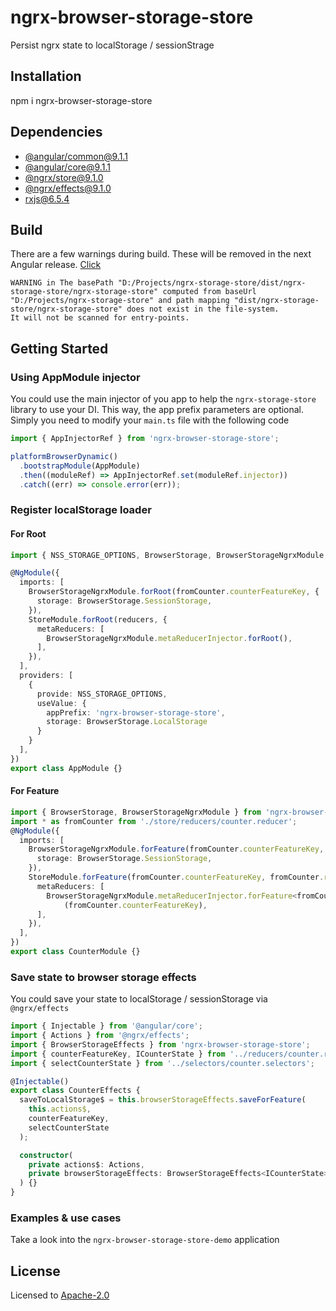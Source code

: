 # ngrx-browser-storage-store
Persist ngrx state to localStorage / sessionStrage


## Installation
  npm i ngrx-browser-storage-store

## Dependencies
  - [@angular/common@9.1.1](https://www.npmjs.com/package/@angular/common/v/9.1.1)
  - [@angular/core@9.1.1](https://www.npmjs.com/package/@angular/core/v/9.1.1)
  - [@ngrx/store@9.1.0](https://www.npmjs.com/package/@ngrx/store/v/9.1.0)
  - [@ngrx/effects@9.1.0](https://www.npmjs.com/package/@ngrx/effects/v/9.1.0)
  - [rxjs@6.5.4](https://www.npmjs.com/package/rxjs/v/6.5.4)

## Build
There are a few warnings during build. These will be removed in the next Angular release. [Click](https://github.com/angular/angular/pull/36525)
```
WARNING in The basePath "D:/Projects/ngrx-storage-store/dist/ngrx-storage-store/ngrx-storage-store" computed from baseUrl "D:/Projects/ngrx-storage-store" and path mapping "dist/ngrx-storage-store/ngrx-storage-store" does not exist in the file-system.
It will not be scanned for entry-points.
```

## Getting Started

### Using AppModule injector
You could use the main injector of you app to help the `ngrx-storage-store` library to use your DI.
This way, the app prefix parameters are optional. Simply you need to modify your `main.ts` file with the following code

``` typescript
import { AppInjectorRef } from 'ngrx-browser-storage-store';

platformBrowserDynamic()
  .bootstrapModule(AppModule)
  .then((moduleRef) => AppInjectorRef.set(moduleRef.injector))
  .catch((err) => console.error(err));
```

### Register localStorage loader

#### For Root
``` typescript
import { NSS_STORAGE_OPTIONS, BrowserStorage, BrowserStorageNgrxModule } from 'ngrx-browser-storage-store';

@NgModule({
  imports: [
    BrowserStorageNgrxModule.forRoot(fromCounter.counterFeatureKey, {
      storage: BrowserStorage.SessionStorage,
    }),
    StoreModule.forRoot(reducers, {
      metaReducers: [
        BrowserStorageNgrxModule.metaReducerInjector.forRoot(),
      ],
    }),
  ],
  providers: [
    {
      provide: NSS_STORAGE_OPTIONS,
      useValue: {
        appPrefix: 'ngrx-browser-storage-store',
        storage: BrowserStorage.LocalStorage
      }
    }
  ],
})
export class AppModule {}
```

#### For Feature
``` typescript
import { BrowserStorage, BrowserStorageNgrxModule } from 'ngrx-browser-storage-store';
import * as fromCounter from './store/reducers/counter.reducer';
@NgModule({
  imports: [
    BrowserStorageNgrxModule.forFeature(fromCounter.counterFeatureKey, {
      storage: BrowserStorage.SessionStorage,
    }),
    StoreModule.forFeature(fromCounter.counterFeatureKey, fromCounter.reducer, {
      metaReducers: [
        BrowserStorageNgrxModule.metaReducerInjector.forFeature<fromCounter.ICounterState>
            (fromCounter.counterFeatureKey),
      ],
    }),
  ],
})
export class CounterModule {}
```

### Save state to browser storage effects
You could save your state to localStorage / sessionStorage via `@ngrx/effects`

``` typescript
import { Injectable } from '@angular/core';
import { Actions } from '@ngrx/effects';
import { BrowserStorageEffects } from 'ngrx-browser-storage-store';
import { counterFeatureKey, ICounterState } from '../reducers/counter.reducer';
import { selectCounterState } from '../selectors/counter.selectors';

@Injectable()
export class CounterEffects {
  saveToLocalStorage$ = this.browserStorageEffects.saveForFeature(
    this.actions$,
    counterFeatureKey,
    selectCounterState
  );

  constructor(
    private actions$: Actions,
    private browserStorageEffects: BrowserStorageEffects<ICounterState>
  ) {}
}
```

### Examples & use cases
Take a look into the `ngrx-browser-storage-store-demo` application

## License
Licensed to [Apache-2.0](https://www.apache.org/licenses/LICENSE-2.0)

